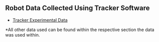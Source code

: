 ## Robot Data Collected Using Tracker Software

* [Tracker Experimental Data](/Tracker_Data.csv)

*All other data used can be found within the respective section the data was used within.
